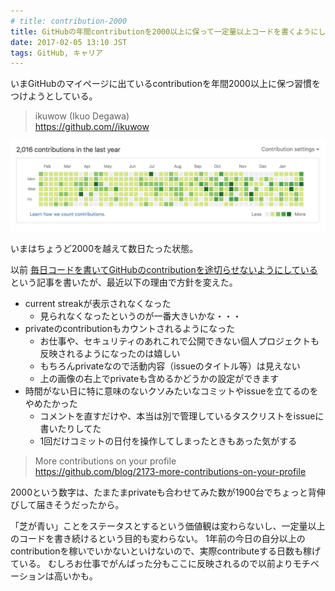 ```yaml
---
# title: contribution-2000
title: GitHubの年間contributionを2000以上に保って一定量以上コードを書くようにしている
date: 2017-02-05 13:10 JST
tags: GitHub, キャリア
---
```


いまGitHubのマイページに出ているcontributionを年間2000以上に保つ習慣をつけようとしている。

> ikuwow (Ikuo Degawa)  
> https://github.com//ikuwow

![2017/02/05現在](contribution_2000.png)

いまはちょうど2000を越えて数日たった状態。

以前
[毎日コードを書いてGitHubのcontributionを途切らせないようにしている](/entry/everyday-commit/)
という記事を書いたが、最近以下の理由で方針を変えた。

* current streakが表示されなくなった
  * 見られなくなったというのが一番大きいかな・・・
* privateのcontributionもカウントされるようになった
  * お仕事や、セキュリティのあれこれで公開できない個人プロジェクトも反映されるようになったのは嬉しい
  * もちろんprivateなので活動内容（issueのタイトル等）は見えない
  * 上の画像の右上でprivateも含めるかどうかの設定ができます
* 時間がない日に特に意味のないクソみたいなコミットやissueを立てるのをやめたかった
  * コメントを直すだけや、本当は別で管理しているタスクリストをissueに書いたりしてた
  * 1回だけコミットの日付を操作してしまったときもあった気がする

> More contributions on your profile  
> https://github.com/blog/2173-more-contributions-on-your-profile

2000という数字は、たまたまprivateも合わせてみた数が1900台でちょっと背伸びして届きそうだったから。

「芝が青い」ことをステータスとするという価値観は変わらないし、一定量以上のコードを書き続けるという目的も変わらない。
1年前の今日の自分以上のcontributionを稼いでいかないといけないので、実際contributeする日数も稼げている。
むしろお仕事でがんばった分もここに反映されるので以前よりモチベーションは高いかも。

